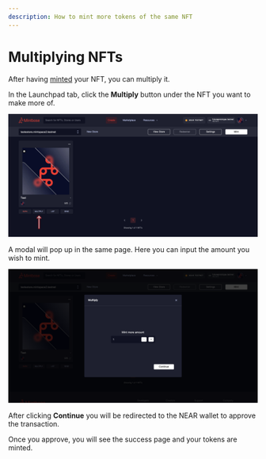 ```yaml
---
description: How to mint more tokens of the same NFT
---
```


# Multiplying NFTs

After having [minted](minting-nfts.md) your NFT, you can multiply it.

In the Launchpad tab, click the **Multiply** button under the NFT you want to make more of.

![Create tab with an arrow showing the Multiply button](../../.gitbook/assets/mintbase-multiply.png)

A modal will pop up in the same page. Here you can input the amount you wish to mint.

![Multiply NFTs modal](<../../.gitbook/assets/Screenshot 2022-04-18 at 17.35.26.png>)

After clicking **Continue** you will be redirected to the NEAR wallet to approve the transaction.

Once you approve, you will see the success page and your tokens are minted.
